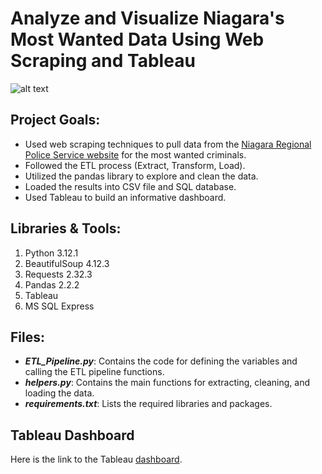 # Analyze and Visualize Niagara's Most Wanted Data Using Web Scraping and Tableau

![alt text](https://github.com/withabubaker/NiagaraWanted-WebScraping-Tableau/blob/main/img/NRPS-Wanted-logo.jpg)



## Project Goals:

- Used web scraping techniques to pull data from the [Niagara Regional Police Service website](https://www.niagarapolice.ca/en/news-and-events/Niagara-s-Wanted.aspx) for the most wanted criminals.
- Followed the ETL process (Extract, Transform, Load).
- Utilized the pandas library to explore and clean the data.
- Loaded the results into CSV file and SQL database.
- Used Tableau to build an informative dashboard.

## Libraries & Tools:

1. Python 3.12.1
2. BeautifulSoup 4.12.3
3. Requests 2.32.3
4. Pandas 2.2.2
5. Tableau
6. MS SQL Express
   


## Files:

- ***ETL_Pipeline.py***: Contains the code for defining the variables and calling the ETL pipeline functions.
- ***helpers.py***: Contains the main functions for extracting, cleaning, and loading the data.
- ***requirements.txt***: Lists the required libraries and packages.

## Tableau Dashboard

Here is the link to the Tableau [dashboard](https://public.tableau.com/app/profile/mohammed.abubaker/viz/MayCrimeReport/Dashboard1).






